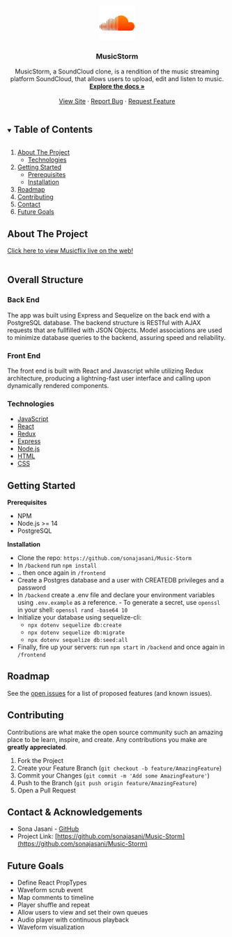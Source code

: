 <p align="center">
  <a href="https://github.com/sonajasani/Music-Storm">
    <img src="./frontend/src/components/Navigation/logo.png" alt="Logo" width="80" height="80" style="background-color:white">
  </a>

  <h3 align="center">MusicStorm</h3>

  <p align="center">
    MusicStorm, a SoundCloud clone, is a rendition of the music streaming platform SoundCloud, that allows users to upload, edit and listen to music.
    <br />
    <a href="https://github.com/sonajasani/Music-Storm"><strong>Explore the docs »</strong></a>
    <br />
    <br />
    <a href="https://github.com/sonajasani/Music-Storm">View Site</a>
    ·
    <a href="https://github.com/sonajasani/Music-Storm/issues">Report Bug</a>
    ·
    <a href="https://github.com/sonajasani/Music-Storm/issues">Request Feature</a>
  </p>
</p>


<details open="open">
  <summary><h2 style="display: inline-block">Table of Contents</h2></summary>
  <ol>
    <li>
      <a href="#about-the-project">About The Project</a>
      <ul>
        <li><a href="#built-with">Technologies</a></li>
      </ul>
    </li>
    <li>
      <a href="#getting-started">Getting Started</a>
      <ul>
        <li><a href="#prerequisites">Prerequisites</a></li>
        <li><a href="#installation">Installation</a></li>
      </ul>
    </li>
    <li><a href="#roadmap">Roadmap</a></li>
    <li><a href="#contributing">Contributing</a></li>
    <li><a href="#contact">Contact</a></li>
    <li><a href="#acknowledgements">Future Goals</a></li>
  </ol>
</details>


## About The Project


[Click here to view Musicflix live on the web!](https://music-storm-7.herokuapp.com/)
<br>
</br>


## Overall Structure

### Back End

The app was built using Express and Sequelize on the back end with a PostgreSQL database.
The backend structure is RESTful with AJAX requests that are fullfilled with JSON Objects.
Model associations are used to minimize database queries to the backend, assuring speed and reliability.

### Front End

The front end is built with React and Javascript while utilizing Redux architecture, producing a lightning-fast user interface and calling upon dynamically rendered components.


### Technologies

- [JavaScript](https://www.javascript.com/)
- [React](https://reactjs.org/)
- [Redux](https://redux.js.org/)
- [Express](https://expressjs.com/)
- [Node.js](https://nodejs.org/en/)
- [HTML](https://html.com/)
- [CSS](http://www.css3.info/)


## Getting Started

**Prerequisites**
- NPM
- Node.js >= 14
- PostgreSQL 


**Installation**
- Clone the repo: `https://github.com/sonajasani/Music-Storm`
- In `/backend` run `npm install`
- .. then once again in `/frontend`
- Create a Postgres database and a user with CREATEDB privileges and a password
- In `/backend` create a .env file and declare your environment variables using `.env.example` as a reference.
        - To generate a secret, use `openssl` in your shell: `openssl rand -base64 10`
- Initialize your database using sequelize-cli: 
    -  `npx dotenv sequelize db:create`
    -  `npx dotenv sequelize db:migrate`
    -  `npx dotenv sequelize db:seed:all`
- Finally, fire up your servers: run `npm start` in `/backend` and once again in `/frontend`



## Roadmap
See the [open issues](https://github.com/sonajasani/Music-Storm/issues) for a list of proposed features (and known issues).


## Contributing

Contributions are what make the open source community such an amazing place to be learn, inspire, and create. Any contributions you make are **greatly appreciated**.
1. Fork the Project
2. Create your Feature Branch (`git checkout -b feature/AmazingFeature`)
3. Commit your Changes (`git commit -m 'Add some AmazingFeature'`)
4. Push to the Branch (`git push origin feature/AmazingFeature`)
5. Open a Pull Request


## Contact & Acknowledgements

- Sona Jasani - [GitHub](https://github.com/sonajasani)
- Project Link: [https://github.com/sonajasani/Music-Storm](https://github.com/sonajasani/Music-Storm)



## Future Goals
- Define React PropTypes
- Waveform scrub event
- Map comments to timeline
- Player shuffle and repeat
- Allow users to view and set their own queues
- Audio player with continuous playback
- Waveform visualization